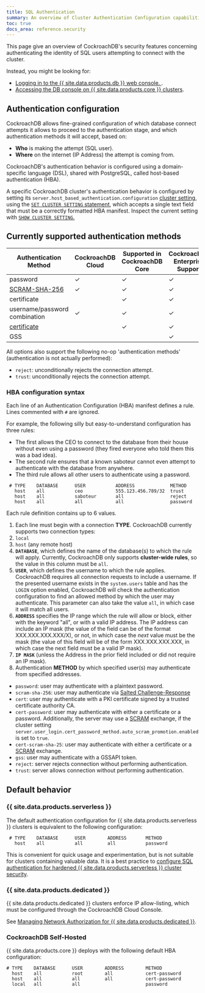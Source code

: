 ```yaml
---
title: SQL Authentication
summary: An overview of Cluster Authentication Configuration capabilities and interface syntax
toc: true
docs_area: reference.security
---
```


This page give an overview of CockroachDB's security features concerning authenticating the identity of SQL users attempting to connect with the cluster.

Instead, you might be looking for:

- [Logging in to the {{ site.data.products.db }} web console. ](../../cockroachcloud/authentication.html).
- [Accessing the DB console on {{ site.data.products.core }} clusters](../ui-overview.html).


## Authentication configuration

CockroachDB allows fine-grained configuration of which database connect attempts it allows to proceed to the authentication stage, and which authentication methods it will accept, based on:

- **Who** is making the attempt (SQL user).
- **Where** on the internet (IP Address) the attempt is coming from.

CockroachDB's authentication behavior is configured using a domain-specific language (DSL), shared with PostgreSQL, called host-based authentication (HBA).

A specific CockroachDB cluster's authentication behavior is configured by setting its `server.host_based_authentication.configuration` [cluster setting](../cluster-settings.html), using the [`SET CLUSTER SETTING` statement](../set-cluster-setting.html), which accepts a single text field that must be a correctly formatted HBA manifest. Inspect the current setting with [`SHOW CLUSTER SETTING`.](../show-cluster-setting.html)

## Currently supported authentication methods

Authentication Method | CockroachDB Cloud | Supported in CockroachDB Core | CockroachDB Enterprise Support  
-------------|------------|-----|----
password              |      ✓              |           ✓                    |    ✓
[SCRAM-SHA-256](scram-authentication.html)         |      ✓              |           ✓                    |    ✓
certificate              |      &nbsp;         |           ✓                    |    ✓
username/password combination              |      ✓              |           ✓                    |    ✓
[certificate](transport-layer-security.html)              |      &nbsp;         |           ✓                    |    ✓
GSS                   |      &nbsp;         |           &nbsp;               |    ✓

All options also support the following no-op 'authentication methods' (authentication is not actually performed):

- `reject`: unconditionally rejects the connection attempt.
- `trust`: unconditionally rejects the connection attempt.

### HBA configuration syntax

Each line of an Authentication Configuration (HBA) manifest defines a rule. Lines commented with `#` are ignored.

For example, the following silly but easy-to-understand configuration has three rules:

- The first allows the CEO to connect to the database from their house without even using a password (they fired everyone who told them this was a bad idea).
- The second rule ensures that a known saboteur cannot even attempt to authenticate with the database from anywhere.
- The third rule allows all other users to authenticate using a password.

```
 # TYPE    DATABASE      USER           ADDRESS             METHOD
   host    all           ceo            555.123.456.789/32  trust
   host    all           saboteur       all                 reject
   host    all           all            all                 password
```

Each rule definition contains up to 6 values.

1. Each line must begin with a connection **TYPE**. CockroachDB currently supports two connection types:
  1. `local`
  1. `host` (any remote host)
1. **`DATABASE`**, which defines the name of the database(s) to which the rule will apply. Currently, CockroachDB only supports **cluster-wide rules**, so the value in this column must be `all`.
1. **`USER`**, which defines the username to which the rule applies. CockroachDB requires all connection requests to include a username. If the presented username exists in the `system.users` table and has the `LOGIN` option enabled, CockroachDB will check the authentication configuration to find an allowed method by which the user may authenticate. This parameter can also take the value `all`, in which case it will match all users.
1. **`ADDRESS`** specifies the IP range which the rule will allow or block, either with the keyword "all", or with a valid IP address. The IP address can include an IP mask (the value of the field can be of the format XXX.XXX.XXX.XXX/X), or not, in which case the *next* value must be the mask (the value of this field will be of the form XXX.XXX.XXX.XXX, in which case the next field must be a valid IP mask).
1. **`IP MASK`** (unless the Address in the prior field included or did not require an IP mask).
1. Authentication **METHOD** by which specified user(s) may authenticate from specified addresses.
  - `password`: user may authenticate with a plaintext password.
  - `scram-sha-256`: user may authenticate via [Salted Challenge-Response](scram-authentication.html)
  - `cert`: user may authenticate with a PKI certificate signed by a trusted certificate authority CA.
  - `cert-password`: user may authenticate with either a certificate or a password. Additionally, the server may use a [SCRAM](scram-authentication.html) exchange, if the cluster setting `server.user_login.cert_password_method.auto_scram_promotion.enabled` is set to `true`.
  - `cert-scram-sha-25`: user may authenticate with either a certificate or a [SCRAM](scram-authentication.html) exchange.
  - `gss`: user may authenticate with a GSSAPI token.
  - `reject`: server rejects connection without performing authentication.
  - `trust`: server allows connection without performing authentication.

## Default behavior

### {{ site.data.products.serverless }}

The default authentication configuration for {{ site.data.products.serverless }} clusters is equivalent to the following configuration:

```
 # TYPE    DATABASE      USER        ADDRESS       METHOD
   host    all           all         all           password
```

This is convenient for quick usage and experimentation, but is not suitable for clusters containing valuable data. It is a best practice to [configure SQL authentication for hardened {{ site.data.products.serverless }} cluster security](config-secure-hba.html).

### {{ site.data.products.dedicated }}

{{ site.data.products.dedicated }} clusters enforce IP allow-listing, which must be configured through the CockroachDB Cloud Console.

See [Managing Network Authorization for {{ site.data.products.dedicated }}](../../cockroachcloud/network-authorization.html).

### CockroachDB Self-Hosted

{{ site.data.products.core }} deploys with the following default HBA configuration:

```
# TYPE    DATABASE      USER        ADDRESS        METHOD
  host    all           root        all            cert-password
  host    all           all         all            cert-password
  local   all           all                        password
```



